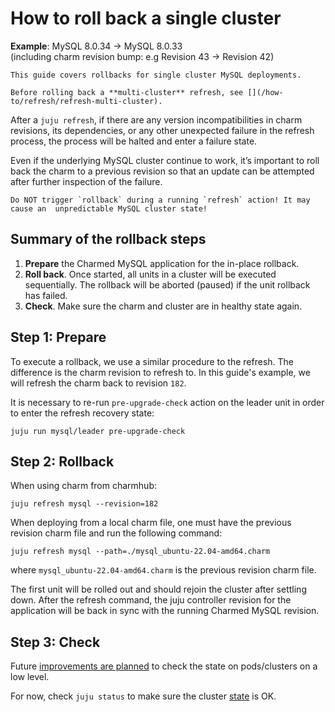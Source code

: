 # How to roll back a single cluster

**Example**: MySQL 8.0.34 -> MySQL 8.0.33<br/>
(including charm revision bump: e.g Revision 43 -> Revision 42)

```{caution}
This guide covers rollbacks for single cluster MySQL deployments. 

Before rolling back a **multi-cluster** refresh, see [](/how-to/refresh/refresh-multi-cluster).
```

After a `juju refresh`, if there are any version incompatibilities in charm revisions, its dependencies, or any other unexpected failure in the refresh process, the process will be halted and enter a failure state.

Even if the underlying MySQL cluster continue to work, it’s important to roll back the charm to a previous revision so that an update can be attempted after further inspection of the failure.

```{warning}
Do NOT trigger `rollback` during a running `refresh` action! It may cause an  unpredictable MySQL cluster state!
```

## Summary of the rollback steps

1. **Prepare** the Charmed MySQL application for the in-place rollback.
2. **Roll back**. Once started, all units in a cluster will be executed sequentially. The rollback will be aborted (paused) if the unit rollback has failed.
3. **Check**. Make sure the charm and cluster are in healthy state again.

## Step 1: Prepare

To execute a rollback, we use a similar procedure to the refresh. The difference is the charm revision to refresh to. In this guide's example, we will refresh the charm back to revision `182`.

It is necessary to re-run `pre-upgrade-check` action on the leader unit in order to enter the refresh recovery state:

```shell
juju run mysql/leader pre-upgrade-check
```

## Step 2: Rollback

When using charm from charmhub:

```shell
juju refresh mysql --revision=182
```

When deploying from a local charm file, one must have the previous revision charm file and run the following command:

```shell
juju refresh mysql --path=./mysql_ubuntu-22.04-amd64.charm
```

where `mysql_ubuntu-22.04-amd64.charm` is the previous revision charm file.

The first unit will be rolled out and should rejoin the cluster after settling down. After the refresh command, the juju controller revision for the application will be back in sync with the running Charmed MySQL revision.

## Step 3: Check

Future [improvements are planned](https://warthogs.atlassian.net/browse/DPE-2621) to check the state on pods/clusters on a low level. 

For now, check `juju status` to make sure the cluster [state](/reference/charm-statuses) is OK.

